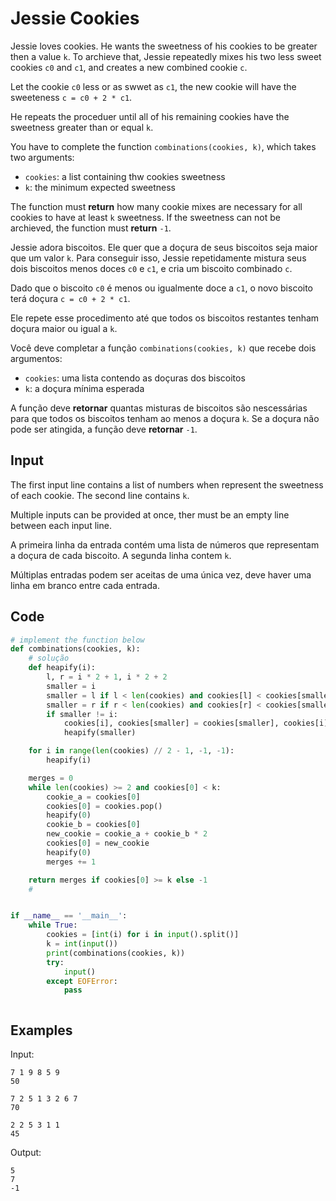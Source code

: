 # Jessie Cookies

<!--english-->

Jessie loves cookies.
He wants the sweetness of his cookies to be greater then a value `k`.
To archieve that, Jessie repeatedly mixes his two less sweet cookies `c0` and `c1`, and creates a new combined cookie `c`.

Let the cookie `c0` less or as swwet as `c1`, the new cookie will have the sweeteness `c = c0 + 2 * c1`.

He repeats the proceduer until all of his remaining cookies have the sweetness greater than or equal `k`.

You have to complete the function `combinations(cookies, k)`, which takes two arguments:

-   `cookies`: a list containing thw cookies sweetness
-   `k`: the minimum expected sweetness

The function must **return** how many cookie mixes are necessary for all cookies to have at least `k` sweetness.
If the sweetness can not be archieved, the function must **return** `-1`.

<!--english-->

<!--portuguese-->

Jessie adora biscoitos.
Ele quer que a doçura de seus biscoitos seja maior que um valor `k`.
Para conseguir isso, Jessie repetidamente mistura seus dois biscoitos menos doces `c0` e `c1`, e cria um biscoito combinado `c`.

Dado que o biscoito `c0` é menos ou igualmente doce a `c1`, o novo biscoito terá doçura `c = c0 + 2 * c1`.

Ele repete esse procedimento até que todos os biscoitos restantes tenham doçura maior ou igual a `k`.

Você deve completar a função `combinations(cookies, k)` que recebe dois argumentos:

-   `cookies`: uma lista contendo as doçuras dos biscoitos
-   `k`: a doçura mínima esperada

A função deve **retornar** quantas misturas de biscoitos são nescessárias para que todos os biscoitos tenham ao menos a doçura `k`.
Se a doçura não pode ser atingida, a função deve **retornar** `-1`.

<!--portuguese-->

## Input

<!--english-->

The first input line contains a list of numbers when represent the sweetness of each cookie.
The second line contains `k`.

Multiple inputs can be provided at once, ther must be an empty line between each input line.

<!--english-->

<!--portuguese-->

A primeira linha da entrada contém uma lista de números que representam a doçura de cada biscoito.
A segunda linha contem `k`.

Múltiplas entradas podem ser aceitas de uma única vez, deve haver uma linha em branco entre cada entrada.

<!--portuguese-->

## Code

```python
# implement the function below
def combinations(cookies, k):
    # solução
    def heapify(i):
        l, r = i * 2 + 1, i * 2 + 2
        smaller = i
        smaller = l if l < len(cookies) and cookies[l] < cookies[smaller] else smaller
        smaller = r if r < len(cookies) and cookies[r] < cookies[smaller] else smaller
        if smaller != i:
            cookies[i], cookies[smaller] = cookies[smaller], cookies[i]
            heapify(smaller)

    for i in range(len(cookies) // 2 - 1, -1, -1):
        heapify(i)

    merges = 0
    while len(cookies) >= 2 and cookies[0] < k:
        cookie_a = cookies[0]
        cookies[0] = cookies.pop()
        heapify(0)
        cookie_b = cookies[0]
        new_cookie = cookie_a + cookie_b * 2
        cookies[0] = new_cookie
        heapify(0)
        merges += 1

    return merges if cookies[0] >= k else -1
    #


if __name__ == '__main__':
    while True:
        cookies = [int(i) for i in input().split()]
        k = int(input())
        print(combinations(cookies, k))
        try:
            input()
        except EOFError:
            pass
```

```java

```

## Examples

Input:

```
7 1 9 8 5 9
50

7 2 5 1 3 2 6 7
70

2 2 5 3 1 1
45
```

Output:

```
5
7
-1
```
